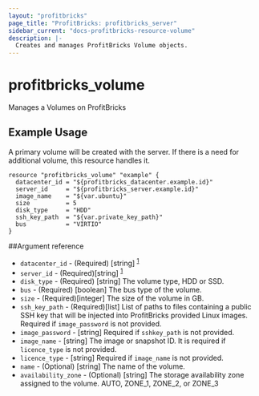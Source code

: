 ```yaml
---
layout: "profitbricks"
page_title: "ProfitBricks: profitbricks_server"
sidebar_current: "docs-profitbricks-resource-volume"
description: |-
  Creates and manages ProfitBricks Volume objects.
---
```


# profitbricks\_volume

Manages a Volumes on ProfitBricks

## Example Usage

A primary volume will be created with the server. If there is a need for additional volume, this resource handles it.

```hcl
resource "profitbricks_volume" "example" {
  datacenter_id = "${profitbricks_datacenter.example.id}"
  server_id     = "${profitbricks_server.example.id}"
  image_name    = "${var.ubuntu}"
  size          = 5
  disk_type     = "HDD"
  ssh_key_path  = "${var.private_key_path}"
  bus           = "VIRTIO"
}
```

##Argument reference

* `datacenter_id` - (Required) [string] <sup>[1](#myfootnote1)</sup>
* `server_id` - (Required)[string] <sup>[1](#myfootnote1)</sup>
* `disk_type` - (Required) [string] The volume type, HDD or SSD.
* `bus` - (Required) [boolean] The bus type of the volume.
* `size` -  (Required)[integer] The size of the volume in GB.
* `ssh_key_path` -  (Required)[list] List of paths to files containing a public SSH key that will be injected into ProfitBricks provided Linux images. Required if `image_password` is not provided.
* `image_password` - [string] Required if `sshkey_path` is not provided.
* `image_name` - [string] The image or snapshot ID. It is required if `licence_type` is not provided.
* `licence_type` - [string] Required if `image_name` is not provided.
* `name` - (Optional) [string] The name of the volume.
* `availability_zone` - (Optional) [string] The storage availability zone assigned to the volume. AUTO, ZONE_1, ZONE_2, or ZONE_3